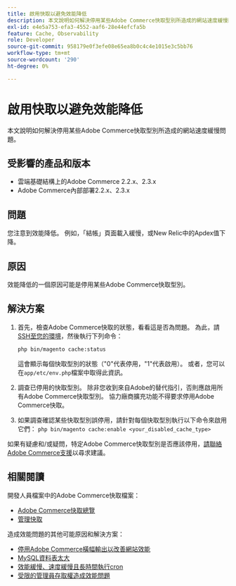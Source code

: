 ```yaml
---
title: 啟用快取以避免效能降低
description: 本文說明如何解決停用某些Adobe Commerce快取型別所造成的網站速度緩慢問題。
exl-id: e4e5a753-efa3-4552-aaf6-28e44efcfa5b
feature: Cache, Observability
role: Developer
source-git-commit: 958179e0f3efe08e65ea8b0c4c4e1015e3c5bb76
workflow-type: tm+mt
source-wordcount: '290'
ht-degree: 0%

---
```


# 啟用快取以避免效能降低

本文說明如何解決停用某些Adobe Commerce快取型別所造成的網站速度緩慢問題。

## 受影響的產品和版本

* 雲端基礎結構上的Adobe Commerce 2.2.x、2.3.x
* Adobe Commerce內部部署2.2.x、2.3.x

## 問題

您注意到效能降低。 例如，「結帳」頁面載入緩慢，或New Relic中的Apdex值下降。

## 原因

效能降低的一個原因可能是停用某些Adobe Commerce快取型別。

## 解決方案

1. 首先，檢查Adobe Commerce快取的狀態，看看這是否為問題。 為此，請[SSH至您的環境](https://devdocs.magento.com/cloud/env/environments-ssh.html#ssh)，然後執行下列命令：

   ```bash
   php bin/magento cache:status
   ```

   這會顯示每個快取型別的狀態（&quot;0&quot;代表停用，&quot;1&quot;代表啟用）。 或者，您可以在`app/etc/env.php`檔案中取得此資訊。

1. 調查已停用的快取型別。 除非您收到來自Adobe的替代指引，否則應啟用所有Adobe Commerce快取型別。 協力廠商擴充功能不得要求停用Adobe Commerce快取。
1. 如果調查確認某些快取型別誤停用，請針對每個快取型別執行以下命令來啟用它們： `php bin/magento cache:enable <your_disabled_cache_type>`

如果有疑慮和/或疑問，特定Adobe Commerce快取型別是否應該停用，[請聯絡Adobe Commerce支援](/help/help-center-guide/help-center/magento-help-center-user-guide.md#submit-ticket)以尋求建議。

## 相關閱讀

開發人員檔案中的Adobe Commerce快取檔案：

* [Adobe Commerce快取總覽](https://devdocs.magento.com/guides/v2.3/frontend-dev-guide/cache_for_frontdevs.html)
* [管理快取](https://devdocs.magento.com/guides/v2.3/config-guide/cli/config-cli-subcommands-cache.html)

造成效能問題的其他可能原因和解決方案：

* [停用Adobe Commerce橫幅輸出以改善網站效能](/help/troubleshooting/miscellaneous/disable-magento-banner-output-to-improve-site-performance.md)
* [MySQL資料表太大](/help/troubleshooting/database/mysql-tables-are-too-large.md)
* [效能緩慢、速度緩慢且長時間執行cron](/help/troubleshooting/miscellaneous/slow-performance-slow-and-long-running-crons.md)
* [受限的管理員存取權造成效能問題](/help/troubleshooting/miscellaneous/restricted-admin-access-causing-performance-issues.md)
